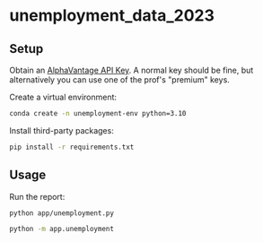 # unemployment_data_2023



## Setup 

Obtain an [AlphaVantage API Key](https://www.alphavantage.co/support/#api-key). A normal key should be fine, but alternatively you can use one of the prof's "premium" keys.

Create a virtual environment: 

```sh 
conda create -n unemployment-env python=3.10
```

Install third-party packages: 

```sh
pip install -r requirements.txt
```


## Usage

Run the report: 
```sh 
python app/unemployment.py

python -m app.unemployment
```